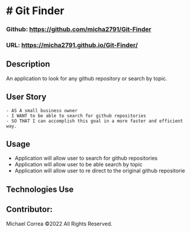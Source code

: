 # # Git Finder

### Github: https://github.com/micha2791/Git-Finder

### URL: https://micha2791.github.io/Git-Finder/


## Description
An application to look for any github repository or search by topic.

## User Story
```
- AS A small business owner
- I WANT to be able to search for github repositories
- SO THAT I can accomplish this goal in a more faster and efficient way.
```
## Usage
- Application will allow user to search for github repositories
- Application will allow user to be able search by topic
- Application will allow user to re direct to the original github repositorie

## Technologies Use
<p><a href="https://fonts.googleapis.com/css?family=IBM+Plex+Sans:400,400i,700&display=swap"></a></p>
<p><a href="https://cdnjs.cloudflare.com/ajax/libs/font-awesome/5.11.2/css/all.min.css"></a></p>


## Contributor:
Michael Correa ©2022 All Rights Reserved.